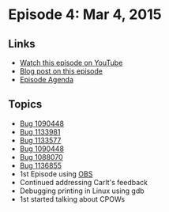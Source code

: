 # Episode 4: Mar 4, 2015

## Links
* [Watch this episode on YouTube](https://www.youtube.com/watch?v=s9o6gySZmXM)
* [Blog post on this episode](https://mikeconley.ca/blog/2015/03/05/the-joy-of-coding-episode-4/)
* [Episode Agenda](https://www.evernote.com/l/AbKmofqw6uVGTbKjyzhv4HJFeGFcHeLD1Uk)
## Topics

* [Bug 1090448](https://bugzilla.mozilla.org/show_bug.cgi?id=1090448)
* [Bug 1133981](https://bugzilla.mozilla.org/show_bug.cgi?id=1133981)
* [Bug 1133577](https://bugzilla.mozilla.org/show_bug.cgi?id=1133577)
* [Bug 1090448](https://bugzilla.mozilla.org/show_bug.cgi?id=1090448)
* [Bug 1088070](https://bugzilla.mozilla.org/show_bug.cgi?id=1088070)
* [Bug 1136855](https://bugzilla.mozilla.org/show_bug.cgi?id=1136855)
* 1st Episode using [OBS](https://obsproject.com/)
* Continued addressing Carlt's feedback
* Debugging printing in Linux using gdb
* 1st started talking about CPOWs
